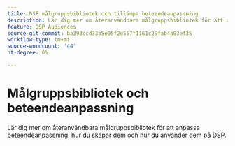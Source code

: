```yaml
---
title: DSP målgruppsbibliotek och tillämpa beteendeanpassning
description: Lär dig mer om återanvändbara målgruppsbibliotek för att anpassa beteendeanpassning.
feature: DSP Audiences
source-git-commit: ba393ccd33a5e05f2e557f1161c29fab4a03ef35
workflow-type: tm+mt
source-wordcount: '44'
ht-degree: 0%

---
```


# Målgruppsbibliotek och beteendeanpassning

Lär dig mer om återanvändbara målgruppsbibliotek för att anpassa beteendeanpassning, hur du skapar dem och hur du använder dem på DSP.

<!--
>[!VIDEO]()
-->
